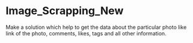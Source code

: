 # Image_Scrapping_New
Make a solution which help to get the data about the particular photo like link of the photo, comments, likes, tags and all other information.

